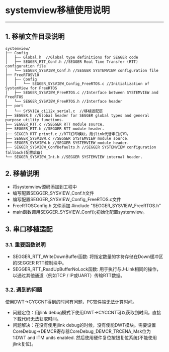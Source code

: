 # systemview移植使用说明

***

## 1. 移植文件目录说明

    systemview/
    ├── Config
    │   ├── Global.h  //Global type definitions for SEGGER code
    │   ├── SEGGER_RTT_Conf.h //SEGGER Real Time Transfer (RTT) configuration file
    │   └── SEGGER_SYSVIEW_Conf.h //SEGGER SYSTEMVIEW configuration file
    ├── FreeRTOSV10
    │   ├── Config
    │   │   └── SEGGER_SYSVIEW_Config_FreeRTOS.c //Initialization of SystemView for FreeRTOS
    │   ├── SEGGER_SYSVIEW_FreeRTOS.c //Interface between SYSTEMVIEW and FreeRTOS
    │   └── SEGGER_SYSVIEW_FreeRTOS.h //Interface header
    ├── port
    │   └── SYSVIEW_ci112x_serial.c  //移植适配层
    ├── SEGGER.h //Global header for SEGGER global types and general purpose utility functions.
    ├── SEGGER_RTT.c //SEGGER RTT module source.
    ├── SEGGER_RTT.h //SEGGER RTT module header.
    ├── SEGGER_RTT_printf.c //RTT打印模块，用jlink代替串口打印。
    ├── SEGGER_SYSVIEW.c //SEGGER SYSTEMVIEW module source.
    ├── SEGGER_SYSVIEW.h //SEGGER SYSTEMVIEW module header.
    ├── SEGGER_SYSVIEW_ConfDefaults.h //SEGGER SYSTEMVIEW configuration fallback(配置后备)
    └── SEGGER_SYSVIEW_Int.h //SEGGER SYSTEMVIEW internal header.

## 2. 移植说明

- 将systemview源码添加到工程中
- 编写配置SEGGER_SYSVIEW_Conf.h文件
- 编写配置SEGGER_SYSVIEW_Config_FreeRTOS.c文件
- FreeRTOSConfig.h 文件添加 #include "SEGGER_SYSVIEW_FreeRTOS.h"
- main函数调用SEGGER_SYSVIEW_Conf();初始化配置systemview。

## 3. 串口移植适配

### 3.1. 重要函数说明
- SEGGER_RTT_WriteDownBuffer函数: 将指定数量的字符存储在Down缓冲区的SEGGER RTT控制块中。
- SEGGER_RTT_ReadUpBufferNoLock函数: 用于执行与J-Link相同的操作，以通过其他通道（例如TCP / IP或UART）传输RTT数据。

### 3.2. 遇到的问题

使用DWT->CYCCNT得到的时间有问题，PC软件端无法计算时间。
- 问题定位：用jlink debug模式下使用DWT->CYCCNT可以获取到时间，直接下载代码无法获取时间。
- 问题解决：在没有使用jlink debug的时候，没有使能DWT模块。需要设置CoreDebug->DEMCR寄存器CoreDebug_DEMCR_TRCENA_Msk位为1:DWT and ITM units enabled. 然后使用硬件复位按钮复位系统(不能使用jlink复位)。